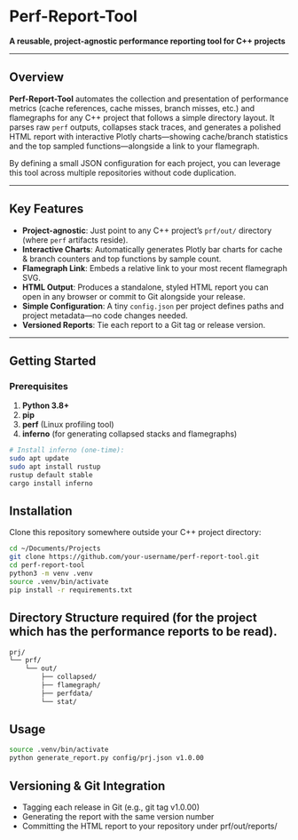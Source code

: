 # Perf-Report-Tool

**A reusable, project-agnostic performance reporting tool for C++ projects**

---

## Overview

**Perf-Report-Tool** automates the collection and presentation of performance metrics (cache references, cache misses, branch misses, etc.) and flamegraphs for any C++ project that follows a simple directory layout. It parses raw `perf` outputs, collapses stack traces, and generates a polished HTML report with interactive Plotly charts—showing cache/branch statistics and the top sampled functions—alongside a link to your flamegraph.

By defining a small JSON configuration for each project, you can leverage this tool across multiple repositories without code duplication.

---

## Key Features

- **Project-agnostic**: Just point to any C++ project’s `prf/out/` directory (where `perf` artifacts reside).
- **Interactive Charts**: Automatically generates Plotly bar charts for cache & branch counters and top functions by sample count.
- **Flamegraph Link**: Embeds a relative link to your most recent flamegraph SVG.
- **HTML Output**: Produces a standalone, styled HTML report you can open in any browser or commit to Git alongside your release.
- **Simple Configuration**: A tiny `config.json` per project defines paths and project metadata—no code changes needed.
- **Versioned Reports**: Tie each report to a Git tag or release version.

---

## Getting Started

### Prerequisites

1. **Python 3.8+**
2. **pip**
3. **perf** (Linux profiling tool)
4. **inferno** (for generating collapsed stacks and flamegraphs)

```bash
# Install inferno (one-time):
sudo apt update
sudo apt install rustup
rustup default stable
cargo install inferno
```

## Installation

Clone this repository somewhere outside your C++ project directory:

```bash
cd ~/Documents/Projects
git clone https://github.com/your-username/perf-report-tool.git
cd perf-report-tool
python3 -m venv .venv
source .venv/bin/activate
pip install -r requirements.txt
```

## Directory Structure required (for the project which has the performance reports to be read).

```bash
prj/
└── prf/
    └── out/
        ├── collapsed/
        ├── flamegraph/
        ├── perfdata/
        └── stat/
```

## Usage
```bash
source .venv/bin/activate
python generate_report.py config/prj.json v1.0.00
```

## Versioning & Git Integration
- Tagging each release in Git (e.g., git tag v1.0.00)
- Generating the report with the same version number
- Committing the HTML report to your repository under prf/out/reports/
